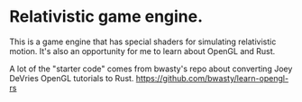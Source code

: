 # Relativistic game engine.

This is a game engine that has special shaders for simulating relativistic motion. It's also an opportunity for me to learn about OpenGL and Rust.

A lot of the "starter code" comes from bwasty's repo about converting Joey DeVries OpenGL tutorials to Rust. https://github.com/bwasty/learn-opengl-rs
